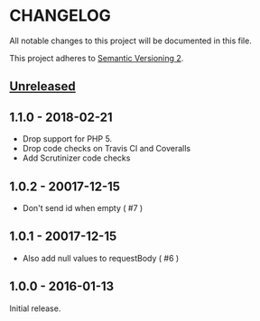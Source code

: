 # CHANGELOG
All notable changes to this project will be documented in this file.

This project adheres to [Semantic Versioning 2](http://semver.org/).

## [Unreleased]

## 1.1.0 - 2018-02-21

- Drop support for PHP 5.
- Drop code checks on Travis CI and Coveralls
- Add Scrutinizer code checks

## 1.0.2 - 20017-12-15

- Don't send id when empty ( #7 )

## 1.0.1 - 20017-12-15

- Also add null values to requestBody ( #6 )

## 1.0.0 - 2016-01-13

Initial release.

[Unreleased]: https://github.com/ConnectHolland/tulip-api-client/compare/1.1.0...HEAD
